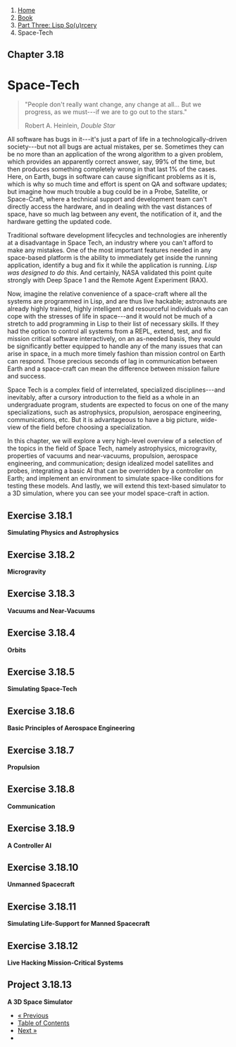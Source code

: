 <ol class="breadcrumb">
  <li><a href="/">Home</a></li>
  <li><a href="/book/">Book</a></li>
  <li><a href="/book/3-0-0-overview/">Part Three: Lisp So(u)rcery</a></li>
  <li class="active">Space-Tech</li>
</ol>

## Chapter 3.18

# Space-Tech

> "People don't really want change, any change at all... But we progress, as we must---if we are to go out to the stars."
> <footer>Robert A. Heinlein, <em>Double Star</em></footer>

All software has bugs in it---it's just a part of life in a technologically-driven society---but not all bugs are actual mistakes, per se. Sometimes they can be no more than an application of the wrong algorithm to a given problem, which provides an apparently correct answer, say, 99% of the time, but then produces something completely wrong in that last 1% of the cases.  Here, on Earth, bugs in software can cause significant problems as it is, which is why so much time and effort is spent on QA and software updates; but imagine how much trouble a bug could be in a Probe, Satellite, or Space-Craft, where a technical support and development team can't directly access the hardware, and in dealing with the vast distances of space, have so much lag between any event, the notification of it, and the hardware getting the updated code.

Traditional software development lifecycles and technologies are inherently at a disadvantage in Space Tech, an industry where you can't afford to make any mistakes.  One of the most important features needed in any space-based platform is the ability to immediately get inside the running application, identify a bug and fix it while the application is running.  *Lisp was designed to do this*.  And certainly, NASA validated this point quite strongly with Deep Space 1 and the Remote Agent Experiment (RAX).

Now, imagine the relative convenience of a space-craft where all the systems are programmed in Lisp, and are thus live hackable; astronauts are already highly trained, highly intelligent and resourceful individuals who can cope with the stresses of life in space---and it would not be much of a stretch to add programming in Lisp to their list of necessary skills.  If they had the option to control all systems from a REPL, extend, test, and fix mission critical software interactively, on an as-needed basis, they would be significantly better equipped to handle any of the many issues that can arise in space, in a much more timely fashion than mission control on Earth can respond.  Those precious seconds of lag in communication between Earth and a space-craft can mean the difference between mission failure and success.

Space Tech is a complex field of interrelated, specialized disciplines---and inevitably, after a cursory introduction to the field as a whole in an undergraduate program, students are expected to focus on one of the many specializations, such as astrophysics, propulsion, aerospace engineering, communications, etc.  But it is advantageous to have a big picture, wide-view of the field before choosing a specialization.

In this chapter, we will explore a very high-level overview of a selection of the topics in the field of Space Tech, namely astrophysics, microgravity, properties of vacuums and near-vacuums, propulsion, aerospace engineering, and communication; design idealized model satellites and probes, integrating a basic AI that can be overridden by a controller on Earth; and implement an environment to simulate space-like conditions for testing these models.  And lastly, we will extend this text-based simulator to a 3D simulation, where you can see your model space-craft in action.

## Exercise 3.18.1

**Simulating Physics and Astrophysics**

## Exercise 3.18.2

**Microgravity**

## Exercise 3.18.3

**Vacuums and Near-Vacuums**

## Exercise 3.18.4

**Orbits**

## Exercise 3.18.5

**Simulating Space-Tech**

## Exercise 3.18.6

**Basic Principles of Aerospace Engineering**

## Exercise 3.18.7

**Propulsion**

## Exercise 3.18.8

**Communication**

## Exercise 3.18.9

**A Controller AI**

## Exercise 3.18.10

**Unmanned Spacecraft**

## Exercise 3.18.11

**Simulating Life-Support for Manned Spacecraft**

## Exercise 3.18.12

**Live Hacking Mission-Critical Systems**

## Project 3.18.13

**A 3D Space Simulator**

<ul class="pager">
  <li class="previous"><a href="/book/3-17-0-robotics/">&laquo; Previous</a></li>
  <li><a href="/book/">Table of Contents</a></li>
  <li class="next"><a href="/book/3-19-0-neurotech/">Next &raquo;</a><li>
</ul>
